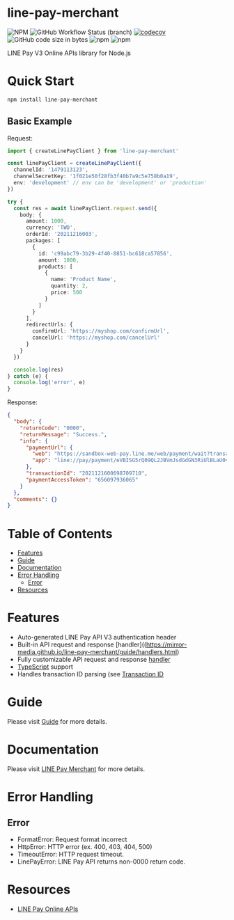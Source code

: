 <!-- omit in toc -->
# line-pay-merchant

![NPM](https://img.shields.io/npm/l/line-pay-merchant)
![GitHub Workflow Status (branch)](https://img.shields.io/github/workflow/status/mirror-media/line-pay-merchant/ci/main)
[![codecov](https://codecov.io/gh/mirror-media/line-pay-merchant/branch/main/graph/badge.svg)](https://codecov.io/gh/mirror-media/line-pay-merchant)
![GitHub code size in bytes](https://img.shields.io/github/languages/code-size/mirror-media/line-pay-merchant)
![npm](https://img.shields.io/npm/dt/@mirrormedia/line-pay-merchant)
![npm](https://img.shields.io/npm/v/@mirrormedia/line-pay-merchant)

LINE Pay V3 Online APIs library for Node.js

<!-- omit in toc -->
# Quick Start

```sh
npm install line-pay-merchant
```

<!-- omit in toc -->
## Basic Example

Request:
```ts
import { createLinePayClient } from 'line-pay-merchant'

const linePayClient = createLinePayClient({
  channelId: '1479113123',
  channelSecretKey: '1f021e50f28fb3f40b7a9c5e758b0a19',
  env: 'development' // env can be 'development' or 'production'
})

try {
  const res = await linePayClient.request.send({
    body: {
      amount: 1000,
      currency: 'TWD',
      orderId: '20211216003',
      packages: [
        {
          id: 'c99abc79-3b29-4f40-8851-bc618ca57856',
          amount: 1000,
          products: [
            {
              name: 'Product Name',
              quantity: 2,
              price: 500
            }
          ]
        }
      ],
      redirectUrls: {
        confirmUrl: 'https://myshop.com/confirmUrl',
        cancelUrl: 'https://myshop.com/cancelUrl'
      }
    }
  })

  console.log(res)
} catch (e) {
  console.log('error', e)
}
```

Response:
```json
{
  "body": {
    "returnCode": "0000",
    "returnMessage": "Success.",
    "info": {
      "paymentUrl": {
        "web": "https://sandbox-web-pay.line.me/web/payment/wait?transactionReserveId=eVBISG5rQ09QL2JBVmJsdGdGN3RiUlBLaU0vMUtKWGEvVzhZS3o5NnBvSUlqZXdLdXk3Wlh0RXY2a0o3ZHp6Yw",
        "app": "line://pay/payment/eVBISG5rQ09QL2JBVmJsdGdGN3RiUlBLaU0vMUtKWGEvVzhZS3o5NnBvSUlqZXdLdXk3Wlh0RXY2a0o3ZHp6Yw"
      },
      "transactionId": "2021121600698709710",
      "paymentAccessToken": "656097936065"
    }
  },
  "comments": {}
}
```

<!-- omit in toc -->
# Table of Contents

- [Features](#features)
- [Guide](#guide)
- [Documentation](#documentation)
- [Error Handling](#error-handling)
  - [Error](#error)
- [Resources](#resources)


# Features

- Auto-generated LINE Pay API V3 authentication header
- Built-in API request and response [handler]((https://mirror-media.github.io/line-pay-merchant/guide/handlers.html)
- Fully customizable API request and response [handler](https://mirror-media.github.io/line-pay-merchant/guide/handlers.html)
- [TypeScript](http://typescript.net/) support
- Handles transaction ID parsing (see [Transaction ID](https://mirror-media.github.io/line-pay-merchant/guide/further-details.html#transaction-id)

# Guide

Please visit [Guide](https://mirror-media.github.io/line-pay-merchant/guide/getting-started.html) for more details.

# Documentation

Please visit [LINE Pay Merchant](https://mirror-media.github.io/line-pay-merchant/) for more details.

# Error Handling

## Error

- FormatError: Request format incorrect
- HttpError: HTTP error (ex. 400, 403, 404, 500)
- TimeoutError: HTTP request timeout.
- LinePayError: LINE Pay API returns non-0000 return code.

# Resources

- [LINE Pay Online APIs](https://pay.line.me/tw/developers/apis/onlineApis?locale=en_US)
